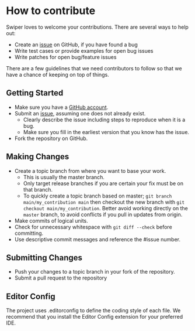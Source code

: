 # How to contribute

Swiper loves to welcome your contributions. There are several ways to help out:

- Create an [issue](https://github.com/imagine10255/acrool-react-grid/issues) on GitHub, if you have found a bug
- Write test cases or provide examples for open bug issues
- Write patches for open bug/feature issues

There are a few guidelines that we need contributors to follow so that we have a
chance of keeping on top of things.

## Getting Started

- Make sure you have a [GitHub account](https://github.com/signup/free).
- Submit an [issue](https://github.com/imagine10255/acrool-react-grid/issues), assuming one does not already exist.
  - Clearly describe the issue including steps to reproduce when it is a bug.
  - Make sure you fill in the earliest version that you know has the issue.
- Fork the repository on GitHub.

## Making Changes

- Create a topic branch from where you want to base your work.
  - This is usually the master branch.
  - Only target release branches if you are certain your fix must be on that
    branch.
  - To quickly create a topic branch based on master; `git branch main/my_contribution main` then checkout the new branch with `git checkout main/my_contribution`. Better avoid working directly on the
    `master` branch, to avoid conflicts if you pull in updates from origin.
- Make commits of logical units.
- Check for unnecessary whitespace with `git diff --check` before committing.
- Use descriptive commit messages and reference the #issue number.

## Submitting Changes

- Push your changes to a topic branch in your fork of the repository.
- Submit a pull request to the repository

## Editor Config

The project uses .editorconfig to define the coding style of each file. We recommend that you install the Editor Config extension for your preferred IDE.
